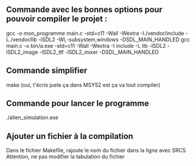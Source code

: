 ## Commande avec les bonnes options pour pouvoir compiler le projet :  
gcc -o mon_programme main.c -std=c11 -Wall -Wextra -I./vendor/include -L./vendor/lib -lSDL2 -Wl,-subsystem,windows -DSDL_MAIN_HANDLED
gcc main.c -o bin/a.exe -std=c11 -Wall -Wextra -I include -L lib -lSDL2 -lSDL2_image -lSDL2_ttf -lSDL2_mixer -DSDL_MAIN_HANDLED

## Commande simplifier
make (oui, t'écris juste ça dans MSYS2 est ça va tout compiler)

## Commande pour lancer le programme
./alien_simulation.exe

## Ajouter un fichier à la compilation
Dans le fichier Makefile, rajoute le nom du fichier dans la ligne avec SRCS
Attention, ne pas modifier la tabulation du fichier
